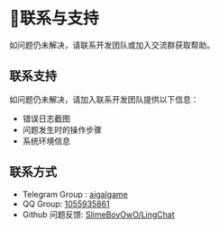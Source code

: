 # 💬联系与支持

如问题仍未解决，请联系开发团队或加入交流群获取帮助。

## 联系支持
如问题仍未解决，请加入联系开发团队提供以下信息：
- 错误日志截图
- 问题发生时的操作步骤
- 系统环境信息

## 联系方式
- Telegram Group : [aigalgame](https://t.me/aigalgame)
- QQ Group: [1055935861](https://qm.qq.com/q/cOfFdqHRXW)
- Github 问题反馈: [SlimeBoyOwO/LingChat](https://github.com/SlimeBoyOwO/LingChat/issues/)